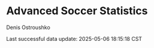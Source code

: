 # Advanced Soccer Statistics
Denis Ostroushko

<!-- gfm -->

Last successful data update: 2025-05-06 18:15:18 CST
